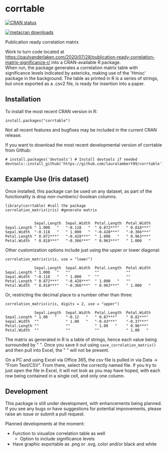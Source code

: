# corrtable

<!-- badges: start -->
[![CRAN status](https://www.r-pkg.org/badges/version/corrtable)](https://cran.r-project.org/package=corrtable)

[![metacran downloads](https://cranlogs.r-pkg.org/badges/grand-total/corrtable)](https://cran.r-project.org/package=corrtable)


 <!-- badges: end -->
 
Publication ready correlation matrix

Work to turn code located at <https://paulvanderlaken.com/2020/07/28/publication-ready-correlation-matrix-significance-r/> into a CRAN-available R package.  
When run, the package generates a correlation matrix table with significance levels indicated by astericks, making use of the 'Hmisc' package in the 
background.  The table as printed in R is a series of strings, but once exported as a .csv2 file, is ready for insertion into a paper.

## Installation
To install the most recent CRAN version in R:
```
install.packages("corrtable")
```
Not all recent features and bugfixes may be included in the current CRAN release.

If you want to download the most recent developmental version of corrtable from Github:
```
# install.packages('devtools') # Install devtools if needed
devtools::install_github('https://github.com/lauralambert99/corrtable')
```

## Example Use (Iris dataset)
Once installed, this package can be used on any dataset, as part of the functionality is drop non-numberic/-boolean columns.  

```
library(corrtable) #call the package
correlation_matrix(iris) #generate matrix


             Sepal.Length  Sepal.Width  Petal.Length  Petal.Width 
Sepal.Length " 1.000   "   "-0.118   "  " 0.872***"   " 0.818***"  
Sepal.Width  "-0.118   "   " 1.000   "  "-0.428***"   "-0.366***" 
Petal.Length " 0.872***"   "-0.428***"  " 1.000   "   " 0.963***" 
Petal.Width  " 0.818***"   "-0.366***"  " 0.963***"   " 1.000   " 
```

Other customization options include just using the upper or lower diagonal:

```
correlation_matrix(iris, use = "lower")

             Sepal.Length  Sepal.Width  Petal.Length  Petal.Width 
Sepal.Length " 1.000   "   ""           ""            ""          
Sepal.Width  "-0.118   "   " 1.000   "  ""            ""          
Petal.Length " 0.872***"   "-0.428***"  " 1.000   "   ""          
Petal.Width  " 0.818***"   "-0.366***"  " 0.963***"   " 1.000   " 
```

Or, restricting the decimal place to a number other than three:

```
correlation_matrix(iris, digits = 2, use = "upper")

             Sepal.Length  Sepal.Width  Petal.Length  Petal.Width 
Sepal.Length " 1.00   "    "-0.12   "   " 0.87***"    " 0.82***"  
Sepal.Width  ""            " 1.00   "   "-0.43***"    "-0.37***"  
Petal.Length ""            ""           " 1.00   "    " 0.96***"  
Petal.Width  ""            ""           ""            " 1.00   "  
```

The matrix as generated in R is a table of strings, hence each value being surrounded by " ".
Once you save it out using ```save_correlation_matrix() ```  and then pull into Excel, the " " will not be present.

On a PC and using Excel via Office 365, the csv file is pulled in via Data -> "From Text/CSV".  From there, select the correctly named file.  If you try to just open the file in Excel, it will not look as you may have hoped, with each row being contained in a single cell, and only one column.

## Development

This package is still under development, with enhancements being planned.  If you see any bugs or have suggestions for potential improvements, please raise an issue or submit a pull request.

Planned developments at the moment:
 - Function to visualize correlation table as well
   - Option to include significance levels
 - Have graphic exportable as .png or .svg, color and/or black and white
